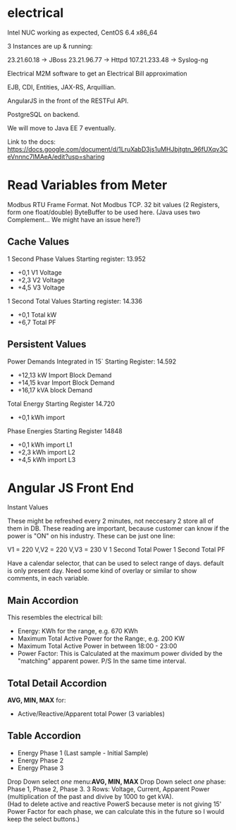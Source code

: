 electrical
==========

Intel NUC working as expected, CentOS 6.4 x86_64

3 Instances are up & running:

23.21.60.18 -> JBoss 
23.21.96.77 -> Httpd
107.21.233.48 -> Syslog-ng

Electrical M2M software to get an Electrical Bill approximation

EJB, CDI, Entities, JAX-RS, Arquillian. 

AngularJS in the front of the RESTFul API.

PostgreSQL on backend.

We will move to Java EE 7 eventually.

Link to the docs:
https://docs.google.com/document/d/1LruXabD3js1uMHJbjtgtn_96fUXqv3CeVnnnc7lMAeA/edit?usp=sharing

Read Variables from Meter
========================

Modbus RTU Frame Format. Not Modbus TCP.
32 bit values (2 Registers, form one float/double) ByteBuffer to be used here.
(Java uses two Complement... We might have an issue here?)

Cache Values
------------
 
1 Second Phase Values
Starting register: 13.952
* +0,1 V1 Voltage
* +2,3 V2 Voltage
* +4,5 V3 Voltage

1 Second Total Values
Starting register: 14.336
* +0,1 Total kW
* +6,7 Total PF

Persistent Values
-----------------

Power Demands 
Integrated in 15`
Starting Register: 14.592
* +12,13 kW Import Block Demand
* +14,15 kvar Import Block Demand
* +16,17 kVA block Demand

Total Energy
Starting Register 14.720
* +0,1 kWh import

Phase Energies
Starting Register 14848
* +0,1 kWh import L1
* +2,3 kWh import L2
* +4,5 kWh import L3

Angular JS Front End
====================
Instant Values

These might be refreshed every 2 minutes, not neccesary 2 store all of them in DB.
These reading are important, because customer can know if the power is "ON" on his industry.
These can be just one line:

V1 = 220 V,V2 = 220 V,V3 = 230 V
1 Second Total Power
1 Second Total PF



Have a calendar selector, that can be used to select range of days. default is only present day.
Need some kind of overlay or similar to show comments, in each variable.


Main Accordion
-------------
This resembles the electrical bill:
* Energy: KWh for the range, e.g. 670 KWh 
* Maximum Total Active Power for the Range:, e.g. 200 KW 
* Maximum Total Active Power in between 18:00 - 23:00
* Power Factor: This is Calculated at the maximum power divided by the "matching" apparent power.
P/S In the same time interval.

Total Detail Accordion
-------------
**AVG, MIN, MAX** for:
* Active/Reactive/Apparent total Power (3 variables)

Table Accordion
----------------
* Energy Phase 1 (Last sample - Initial Sample)
* Energy Phase 2
* Energy Phase 3

Drop Down select *one* menu:**AVG, MIN, MAX** 
Drop Down select *one* phase: Phase 1, Phase 2, Phase 3. 
3 Rows:
Voltage, Current, Apparent Power (multiplication of the past and divive by 1000 to get kVA).  
(Had to delete active and reactive PowerS because meter is not giving 15' Power Factor for each phase,
we can calculate this in the future so I would keep the select buttons.)
